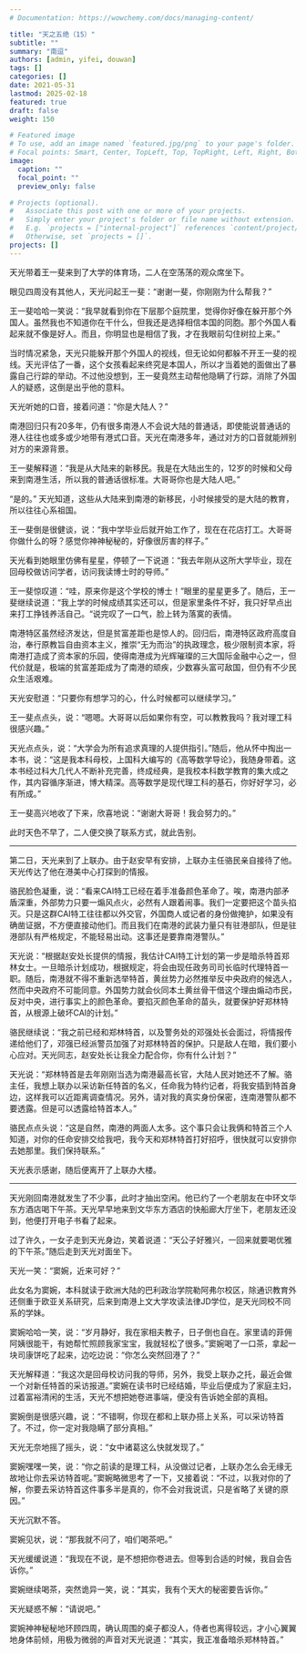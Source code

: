 ```yaml
---
# Documentation: https://wowchemy.com/docs/managing-content/

title: "天之五绝（15）"
subtitle: ""
summary: "南逗"
authors: [admin, yifei, douwan]
tags: []
categories: []
date: 2021-05-31
lastmod: 2025-02-18
featured: true
draft: false
weight: 150

# Featured image
# To use, add an image named `featured.jpg/png` to your page's folder.
# Focal points: Smart, Center, TopLeft, Top, TopRight, Left, Right, BottomLeft, Bottom, BottomRight.
image:
  caption: ""
  focal_point: ""
  preview_only: false

# Projects (optional).
#   Associate this post with one or more of your projects.
#   Simply enter your project's folder or file name without extension.
#   E.g. `projects = ["internal-project"]` references `content/project/deep-learning/index.md`.
#   Otherwise, set `projects = []`.
projects: []
---
```


天光带着王一斐来到了大学的体育场，二人在空荡荡的观众席坐下。

眼见四周没有其他人，天光问起王一斐：“谢谢一斐，你刚刚为什么帮我？”

王一斐哈哈一笑说：“我早就看到你在下层那个庭院里，觉得你好像在躲开那个外国人。虽然我也不知道你在干什么，但我还是选择相信本国的同胞。那个外国人看起来就不像是好人。而且，你明显也是相信了我，才在我眼前勾住树拉上来。”

<!--more-->

当时情况紧急，天光只能躲开那个外国人的视线，但无论如何都躲不开王一斐的视线。天光评估了一番，这个女孩看起来终究是本国人，所以才当着她的面做出了暴露自己行踪的举动。不过他没想到，王一斐竟然主动帮他隐瞒了行踪，消除了外国人的疑惑，这倒是出乎他的意料。

天光听她的口音，接着问道：“你是大陆人？”

南港回归只有20多年，仍有很多南港人不会说大陆的普通话，即使能说普通话的港人往往也或多或少地带有港式口音。天光在南港多年，通过对方的口音就能辨别对方的来源背景。

王一斐解释道：“我是从大陆来的新移民。我是在大陆出生的，12岁的时候和父母来到南港生活，所以我的普通话很标准。大哥哥你也是大陆人吧。”

“是的。” 天光知道，这些从大陆来到南港的新移民，小时候接受的是大陆的教育，所以往往心系祖国。

王一斐倒是很健谈，说：“我中学毕业后就开始工作了，现在在花店打工。大哥哥你做什么的呀？感觉你神神秘秘的，好像很厉害的样子。”

天光看到她眼里仿佛有星星，停顿了一下说道：“我去年刚从这所大学毕业，现在回母校做访问学者，访问我读博士时的导师。”

王一斐惊叹道：“哇，原来你是这个学校的博士！”眼里的星星更多了。随后，王一斐继续说道：“我上学的时候成绩其实还可以，但是家里条件不好，我只好早点出来打工挣钱养活自己。“说完叹了一口气，脸上转为落寞的表情。

南港特区虽然经济发达，但是贫富差距也是惊人的。回归后，南港特区政府高度自治，奉行原教旨自由资本主义，推崇“无为而治”的执政理念，极少限制资本家，将南港打造成了资本家的乐园，使得南港成为光辉璀璨的三大国际金融中心之一，但代价就是，极端的贫富差距成为了南港的顽疾，少数寡头富可敌国，但仍有不少民众生活艰难。

天光安慰道：“只要你有想学习的心，什么时候都可以继续学习。”

王一斐点点头，说：“嗯嗯。大哥哥以后如果你有空，可以教教我吗？我对理工科很感兴趣。”

天光点点头，说：“大学会为所有追求真理的人提供指引。”随后，他从怀中掏出一本书，说：“这是我本科母校，上国科大编写的《高等数学导论》，我随身带着。这本书经过科大几代人不断补充完善，终成经典，是我校本科数学教育的集大成之作，其内容循序渐进，博大精深。高等数学是现代理工科的基石，你好好学习，必有所成。”

王一斐高兴地收了下来，欣喜地说：“谢谢大哥哥！我会努力的。”

此时天色不早了，二人便交换了联系方式，就此告别。

------

第二日，天光来到了上联办。由于赵安早有安排，上联办主任骆民亲自接待了他。天光传达了他在港美中心打探到的情报。

骆民脸色凝重，说：“看来CAI特工已经在着手准备颜色革命了。唉，南港内部矛盾深重，外部势力只要一煽风点火，必然有人跟着闹事。我们一定要把这个苗头掐灭。只是这群CAI特工往往都以外交官，外国商人或记者的身份做掩护，如果没有确凿证据，不方便直接动他们。而且我们在南港的武装力量只有驻港部队，但是驻港部队有严格规定，不能轻易出动。这事还是要靠南港警队。”

天光说：“根据赵安处长提供的情报，我估计CAI特工计划的第一步是暗杀特首郑林女士。一旦暗杀计划成功，根据规定，将会由现任政务司司长临时代理特首一职。随后，南港就不得不重新选举特首，黄丝势力必然推举反中央政府的候选人，然而中央政府不可能同意。外国势力就会伙同本土黄丝骨干借这个理由煽动市民，反对中央，进行事实上的颜色革命。要掐灭颜色革命的苗头，就要保护好郑林特首，从根源上破坏CAI的计划。”

骆民继续说：“我之前已经和郑林特首，以及警务处的邓强处长会面过，将情报传递给他们了，邓强已经派警员加强了对郑林特首的保护。只是敌人在暗，我们要小心应对。天光同志，赵安处长让我全力配合你，你有什么计划？”

天光说：“郑林特首是去年刚刚当选为南港最高长官，大陆人民对她还不了解。骆主任，我想上联办以采访新任特首的名义，任命我为特约记者，将我安插到特首身边，这样我可以近距离调查情况。另外，请对我的真实身份保密，连南港警队都不要透露。但是可以透露给特首本人。”

骆民点点头说：“这是自然，南港的两面人太多。这个事只会让我俩和特首三个人知道，对你的任命安排交给我吧，我今天和郑林特首打好招呼，很快就可以安排你去她那里。我们保持联系。”

天光表示感谢，随后便离开了上联办大楼。

------

天光刚回南港就发生了不少事，此时才抽出空闲。他已约了一个老朋友在中环文华东方酒店喝下午茶。天光早早地来到文华东方酒店的快船廊大厅坐下，老朋友还没到，他便打开电子书看了起来。

过了许久，一女子走到天光身边，笑着说道：“天公子好雅兴，一回来就要喝优雅的下午茶。”随后走到天光对面坐下。

天光一笑：“窦婉，近来可好？”

此女名为窦婉，本科就读于欧洲大陆的巴利政治学院勒阿弗尔校区，除通识教育外还侧重于欧亚关系研究，后来到南港上文大学攻读法律JD学位，是天光同校不同系的学妹。

窦婉哈哈一笑，说：“岁月静好，我在家相夫教子，日子倒也自在。家里请的菲佣阿姨很能干，有她帮忙照顾我家宝宝，我就轻松了很多。”窦婉喝了一口茶，拿起一块司康饼吃了起来，边吃边说：“你怎么突然回港了？”

天光解释道：“我这次是回母校访问我的导师，另外，我受上联办之托，最近会做一个对新任特首的采访报道。”窦婉在读书时已经结婚，毕业后便成为了家庭主妇，过着富裕清闲的生活，天光不想把她卷进事端，便没有告诉她全部的真相。

窦婉倒是很感兴趣，说：“不错啊，你现在都和上联办搭上关系，可以采访特首了。不过，你一定对我隐瞒了部分真相。”

天光无奈地摇了摇头，说：“女中诸葛这么快就发现了。”

窦婉嘿嘿一笑，说：“你之前读的是理工科，从没做过记者，上联办怎么会无缘无故地让你去采访特首呢。”窦婉略微思考了一下，又接着说：“不过，以我对你的了解，你要去采访特首这件事多半是真的，你不会对我说谎，只是省略了关键的原因。”

天光沉默不答。

窦婉见状，说：“那我就不问了，咱们喝茶吧。”

天光缓缓说道：“我现在不说，是不想把你卷进去。但等到合适的时候，我自会告诉你。”

窦婉继续喝茶，突然诡异一笑，说：“其实，我有个天大的秘密要告诉你。”

天光疑惑不解：“请说吧。”

窦婉神神秘秘地环顾四周，确认周围的桌子都没人，侍者也离得较远，才小心翼翼地身体前倾，用极为微弱的声音对天光说道：“其实，我正准备暗杀郑林特首。”
